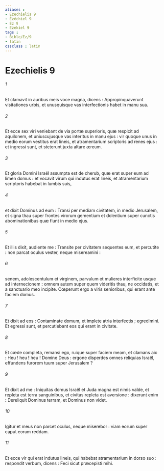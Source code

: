 ```yaml
---
aliases : 
- Ezechielis 9
- Ézéchiel 9
- Ez 9
- Ezekiel 9
tags : 
- Bible/Ez/9
- latin
cssclass : latin
---
```


# Ezechielis 9

###### 1
Et clamavit in auribus meis voce magna, dicens : Appropinquaverunt visitationes urbis, et unusquisque vas interfectionis habet in manu sua.
###### 2
Et ecce sex viri veniebant de via portæ superioris, quæ respicit ad aquilonem, et uniuscujusque vas interitus in manu ejus : vir quoque unus in medio eorum vestitus erat lineis, et atramentarium scriptoris ad renes ejus : et ingressi sunt, et steterunt juxta altare æreum.
###### 3
Et gloria Domini Israël assumpta est de cherub, quæ erat super eum ad limen domus : et vocavit virum qui indutus erat lineis, et atramentarium scriptoris habebat in lumbis suis,
###### 4
et dixit Dominus ad eum : Transi per mediam civitatem, in medio Jerusalem, et signa thau super frontes virorum gementium et dolentium super cunctis abominationibus quæ fiunt in medio ejus.
###### 5
Et illis dixit, audiente me : Transite per civitatem sequentes eum, et percutite : non parcat oculus vester, neque misereamini :
###### 6
senem, adolescentulum et virginem, parvulum et mulieres interficite usque ad internecionem : omnem autem super quem videritis thau, ne occidatis, et a sanctuario meo incipite. Cœperunt ergo a viris senioribus, qui erant ante faciem domus.
###### 7
Et dixit ad eos : Contaminate domum, et implete atria interfectis ; egredimini. Et egressi sunt, et percutiebant eos qui erant in civitate.
###### 8
Et cæde completa, remansi ego, ruique super faciem meam, et clamans aio : Heu ! heu ! heu ! Domine Deus : ergone disperdes omnes reliquias Israël, effundens furorem tuum super Jerusalem ?
###### 9
Et dixit ad me : Iniquitas domus Israël et Juda magna est nimis valde, et repleta est terra sanguinibus, et civitas repleta est aversione : dixerunt enim : Dereliquit Dominus terram, et Dominus non videt.
###### 10
Igitur et meus non parcet oculus, neque miserebor : viam eorum super caput eorum reddam.
###### 11
Et ecce vir qui erat indutus lineis, qui habebat atramentarium in dorso suo : respondit verbum, dicens : Feci sicut præcepisti mihi.
